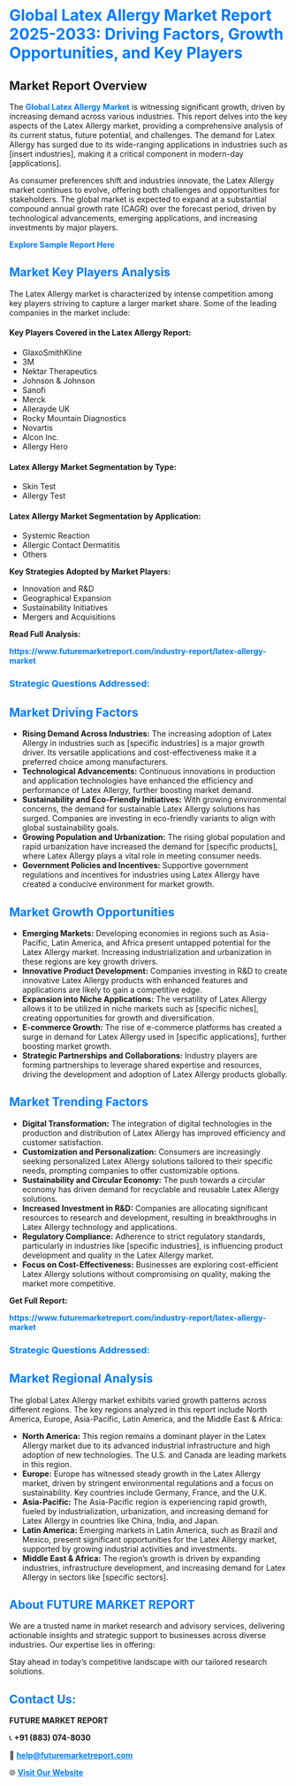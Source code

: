 <h1 style="color: #007BFF;">Global Latex Allergy Market Report 2025-2033: Driving Factors, Growth Opportunities, and Key Players</h1>

<section id="overview">
<h2>Market Report Overview</h2>
<p>The <a href="https://www.futuremarketreport.com/industry-report/latex-allergy-market" style="color: #007BFF; text-decoration: none;"><strong>Global Latex Allergy Market</strong></a> is witnessing significant growth, driven by increasing demand across various industries. This report delves into the key aspects of the Latex Allergy market, providing a comprehensive analysis of its current status, future potential, and challenges. The demand for Latex Allergy has surged due to its wide-ranging applications in industries such as [insert industries], making it a critical component in modern-day [applications].</p>
<p>As consumer preferences shift and industries innovate, the Latex Allergy market continues to evolve, offering both challenges and opportunities for stakeholders. The global market is expected to expand at a substantial compound annual growth rate (CAGR) over the forecast period, driven by technological advancements, emerging applications, and increasing investments by major players.</p>
</section>

<section id="overview">
<p><a href="https://www.futuremarketreport.com/request-sample/reportId=76988" style="color: #007BFF; text-decoration: none;"><strong>Explore Sample Report Here</strong></a></p>
</section>

<section id="key-players">
<h2 style="color: #007BFF;">Market Key Players Analysis</h2>
<p>The Latex Allergy market is characterized by intense competition among key players striving to capture a larger market share. Some of the leading companies in the market include:</p>
<h4>Key Players Covered in the Latex Allergy Report:</h4>
<ul><li>GlaxoSmithKline</li><li>3M</li><li>Nektar Therapeutics</li><li>Johnson &amp; Johnson</li><li>Sanofi</li><li>Merck</li><li>Allerayde UK</li><li>Rocky Mountain Diagnostics</li><li>Novartis</li><li>Alcon Inc.</li><li>Allergy Hero</li></ul>
<h4>Latex Allergy Market Segmentation by Type:</h4>
<ul><li>Skin Test</li><li>Allergy Test</li></ul>

<h4>Latex Allergy Market Segmentation by Application:</h4>
<ul><li>Systemic Reaction</li><li>Allergic Contact Dermatitis</li><li>Others</li></ul>
<p><strong>Key Strategies Adopted by Market Players:</strong></p>
<ul>
<li>Innovation and R&D</li>
<li>Geographical Expansion</li>
<li>Sustainability Initiatives</li>
<li>Mergers and Acquisitions</li>
</ul>
</section>

<section>
<p><strong>Read Full Analysis: </strong></p><a href="https://www.futuremarketreport.com/industry-report/latex-allergy-market" style="color: #007BFF; text-decoration: none;"><strong>https://www.futuremarketreport.com/industry-report/latex-allergy-market</strong></a>
<h3 style="color: #007BFF;">Strategic Questions Addressed:</h3>
</section>

<section id="driving-factors">
<h2 style="color: #007BFF;">Market Driving Factors</h2>
<ul>
<li><strong>Rising Demand Across Industries:</strong> The increasing adoption of Latex Allergy in industries such as [specific industries] is a major growth driver. Its versatile applications and cost-effectiveness make it a preferred choice among manufacturers.</li>
<li><strong>Technological Advancements:</strong> Continuous innovations in production and application technologies have enhanced the efficiency and performance of Latex Allergy, further boosting market demand.</li>
<li><strong>Sustainability and Eco-Friendly Initiatives:</strong> With growing environmental concerns, the demand for sustainable Latex Allergy solutions has surged. Companies are investing in eco-friendly variants to align with global sustainability goals.</li>
<li><strong>Growing Population and Urbanization:</strong> The rising global population and rapid urbanization have increased the demand for [specific products], where Latex Allergy plays a vital role in meeting consumer needs.</li>
<li><strong>Government Policies and Incentives:</strong> Supportive government regulations and incentives for industries using Latex Allergy have created a conducive environment for market growth.</li>
</ul>
</section>

<section id="growth-opportunities">
<h2 style="color: #007BFF;">Market Growth Opportunities</h2>
<ul>
<li><strong>Emerging Markets:</strong> Developing economies in regions such as Asia-Pacific, Latin America, and Africa present untapped potential for the Latex Allergy market. Increasing industrialization and urbanization in these regions are key growth drivers.</li>
<li><strong>Innovative Product Development:</strong> Companies investing in R&D to create innovative Latex Allergy products with enhanced features and applications are likely to gain a competitive edge.</li>
<li><strong>Expansion into Niche Applications:</strong> The versatility of Latex Allergy allows it to be utilized in niche markets such as [specific niches], creating opportunities for growth and diversification.</li>
<li><strong>E-commerce Growth:</strong> The rise of e-commerce platforms has created a surge in demand for Latex Allergy used in [specific applications], further boosting market growth.</li>
<li><strong>Strategic Partnerships and Collaborations:</strong> Industry players are forming partnerships to leverage shared expertise and resources, driving the development and adoption of Latex Allergy products globally.</li>
</ul>
</section>

<section id="trending-factors">
<h2 style="color: #007BFF;">Market Trending Factors</h2>
<ul>
<li><strong>Digital Transformation:</strong> The integration of digital technologies in the production and distribution of Latex Allergy has improved efficiency and customer satisfaction.</li>
<li><strong>Customization and Personalization:</strong> Consumers are increasingly seeking personalized Latex Allergy solutions tailored to their specific needs, prompting companies to offer customizable options.</li>
<li><strong>Sustainability and Circular Economy:</strong> The push towards a circular economy has driven demand for recyclable and reusable Latex Allergy solutions.</li>
<li><strong>Increased Investment in R&D:</strong> Companies are allocating significant resources to research and development, resulting in breakthroughs in Latex Allergy technology and applications.</li>
<li><strong>Regulatory Compliance:</strong> Adherence to strict regulatory standards, particularly in industries like [specific industries], is influencing product development and quality in the Latex Allergy market.</li>
<li><strong>Focus on Cost-Effectiveness:</strong> Businesses are exploring cost-efficient Latex Allergy solutions without compromising on quality, making the market more competitive.</li>
</ul>
</section>

<section>
<p><strong>Get Full Report: </strong></p><a href="https://www.futuremarketreport.com/industry-report/latex-allergy-market" style="color: #007BFF; text-decoration: none;"><strong>https://www.futuremarketreport.com/industry-report/latex-allergy-market</strong></a>
<h3 style="color: #007BFF;">Strategic Questions Addressed:</h3>
</section>


<section id="regional-analysis">
<h2 style="color: #007BFF;">Market Regional Analysis</h2>
<p>The global Latex Allergy market exhibits varied growth patterns across different regions. The key regions analyzed in this report include North America, Europe, Asia-Pacific, Latin America, and the Middle East & Africa:</p>
<ul>
<li><strong>North America:</strong> This region remains a dominant player in the Latex Allergy market due to its advanced industrial infrastructure and high adoption of new technologies. The U.S. and Canada are leading markets in this region.</li>
<li><strong>Europe:</strong> Europe has witnessed steady growth in the Latex Allergy market, driven by stringent environmental regulations and a focus on sustainability. Key countries include Germany, France, and the U.K.</li>
<li><strong>Asia-Pacific:</strong> The Asia-Pacific region is experiencing rapid growth, fueled by industrialization, urbanization, and increasing demand for Latex Allergy in countries like China, India, and Japan.</li>
<li><strong>Latin America:</strong> Emerging markets in Latin America, such as Brazil and Mexico, present significant opportunities for the Latex Allergy market, supported by growing industrial activities and investments.</li>
<li><strong>Middle East & Africa:</strong> The region’s growth is driven by expanding industries, infrastructure development, and increasing demand for Latex Allergy in sectors like [specific sectors].</li>
</ul>
</section>

<footer>
<h2 style="color: #007BFF;">About FUTURE MARKET REPORT</h2>
<p>We are a trusted name in market research and advisory services, delivering actionable insights and strategic support to businesses across diverse industries. Our expertise lies in offering:</p>

<p>Stay ahead in today’s competitive landscape with our tailored research solutions.</p>

<h2 style="color: #007BFF;">Contact Us:</h2>
<p><strong>FUTURE MARKET REPORT</strong></p>
<p>📞 <strong>+91 (883) 074-8030</strong></p>
<p>📧 <strong><a href="mailto:help@futuremarketreport.com" style="color: #007BFF;">help@futuremarketreport.com</a></strong></p>
<p>🌐 <strong><a href="https://www.futuremarketreport.com/" style="color: #007BFF;">Visit Our Website</a></strong></p>
</footer>